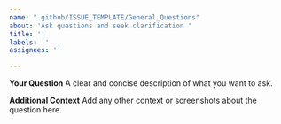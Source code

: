 ```yaml
---
name: ".github/ISSUE_TEMPLATE/General_Questions"
about: 'Ask questions and seek clarification '
title: ''
labels: ''
assignees: ''

---
```


**Your Question**
A clear and concise description of what you want to ask.

**Additional Context**
Add any other context or screenshots about the question here.

